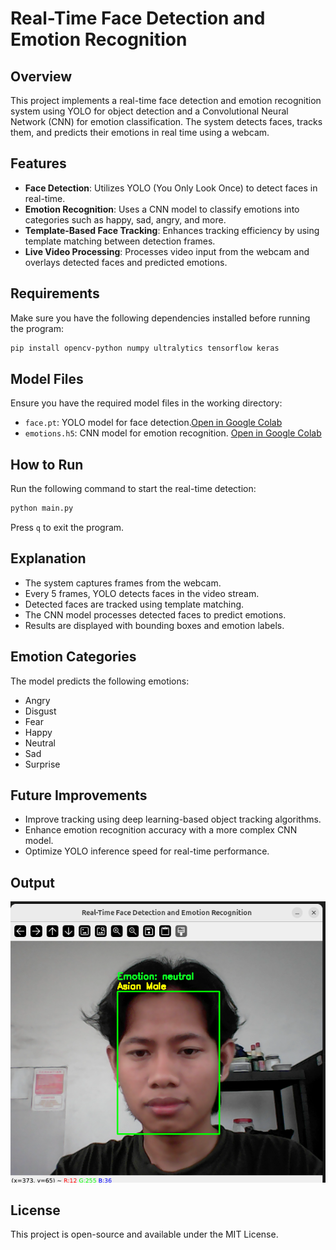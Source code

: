 # Real-Time Face Detection and Emotion Recognition

## Overview
This project implements a real-time face detection and emotion recognition system using YOLO for object detection and a Convolutional Neural Network (CNN) for emotion classification. The system detects faces, tracks them, and predicts their emotions in real time using a webcam.

## Features
- **Face Detection**: Utilizes YOLO (You Only Look Once) to detect faces in real-time.
- **Emotion Recognition**: Uses a CNN model to classify emotions into categories such as happy, sad, angry, and more.
- **Template-Based Face Tracking**: Enhances tracking efficiency by using template matching between detection frames.
- **Live Video Processing**: Processes video input from the webcam and overlays detected faces and predicted emotions.

## Requirements
Make sure you have the following dependencies installed before running the program:

```bash
pip install opencv-python numpy ultralytics tensorflow keras
```

## Model Files
Ensure you have the required model files in the working directory:
- `face.pt`: YOLO model for face detection.[Open in Google Colab](https://colab.research.google.com/github/ryasrk/Real-Time-Face-Detection-and-Emotion-Recognition/blob/main/Yolov12_Gender_and_Race.ipynb)
- `emotions.h5`: CNN model for emotion recognition. [Open in Google Colab](https://colab.research.google.com/github/ryasrk/Real-Time-Face-Detection-and-Emotion-Recognition/blob/main/emotion_FER2013_CNN.ipynb)


## How to Run
Run the following command to start the real-time detection:

```bash
python main.py
```

Press `q` to exit the program.

## Explanation
- The system captures frames from the webcam.
- Every 5 frames, YOLO detects faces in the video stream.
- Detected faces are tracked using template matching.
- The CNN model processes detected faces to predict emotions.
- Results are displayed with bounding boxes and emotion labels.

## Emotion Categories
The model predicts the following emotions:
- Angry
- Disgust
- Fear
- Happy
- Neutral
- Sad
- Surprise

## Future Improvements
- Improve tracking using deep learning-based object tracking algorithms.
- Enhance emotion recognition accuracy with a more complex CNN model.
- Optimize YOLO inference speed for real-time performance.

## Output
![Detection Result](output.jpg)

## License
This project is open-source and available under the MIT License.

